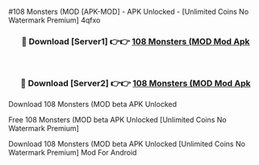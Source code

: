 #108 Monsters (MOD [APK-MOD] - APK Unlocked - [Unlimited Coins No Watermark Premium] 4qfxo



<div align="center">

<h3>🔴 Download [Server1] 👉👉 <a href="https://momento.my/?title=108_Monsters_(MOD">108 Monsters (MOD Mod Apk</a></h3><br>

<h3>🔴 Download [Server2] 👉👉 <a href="https://momento.my/?title=108_Monsters_(MOD">108 Monsters (MOD Mod Apk</a></h3>
</div>



Download 108 Monsters (MOD beta APK Unlocked

Free 108 Monsters (MOD beta APK Unlocked [Unlimited Coins No Watermark Premium]

Download 108 Monsters (MOD beta APK Unlocked [Unlimited Coins No Watermark Premium] Mod For Android

